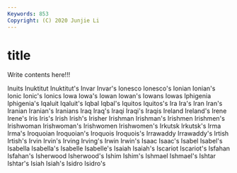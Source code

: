```yaml
---
Keywords: 853
Copyright: (C) 2020 Junjie Li
---
```


# title

Write contents here!!!

Inuits 
Inuktitut
Inuktitut's 
Invar 
Invar's 
Ionesco 
Ionesco's 
Ionian 
Ionian's 
Ionic 
Ionic's 
Ionics
Iowa 
Iowa's 
Iowan 
Iowan's 
Iowans 
Iowas 
Iphigenia 
Iphigenia's 
Iqaluit 
Iqaluit's
Iqbal 
Iqbal's 
Iquitos 
Iquitos's 
Ira 
Ira's 
Iran 
Iran's 
Iranian 
Iranian's
Iranians 
Iraq 
Iraq's 
Iraqi 
Iraqi's 
Iraqis 
Ireland 
Ireland's 
Irene 
Irene's
Iris 
Iris's 
Irish 
Irish's 
Irisher 
Irishman 
Irishman's 
Irishmen 
Irishmen's 
Irishwoman
Irishwoman's 
Irishwomen 
Irishwomen's 
Irkutsk 
Irkutsk's 
Irma 
Irma's 
Iroquoian 
Iroquoian's 
Iroquois
Iroquois's 
Irrawaddy 
Irrawaddy's 
Irtish 
Irtish's 
Irvin 
Irvin's 
Irving 
Irving's 
Irwin
Irwin's 
Isaac 
Isaac's 
Isabel 
Isabel's 
Isabella 
Isabella's 
Isabelle 
Isabelle's 
Isaiah
Isaiah's 
Iscariot 
Iscariot's 
Isfahan 
Isfahan's 
Isherwood 
Isherwood's 
Ishim 
Ishim's 
Ishmael
Ishmael's 
Ishtar 
Ishtar's 
Isiah 
Isiah's 
Isidro 
Isidro's 
